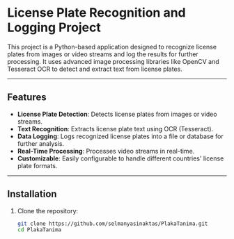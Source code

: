 # License Plate Recognition and Logging Project

This project is a Python-based application designed to recognize license plates from images or video streams and log the results for further processing. It uses advanced image processing libraries like OpenCV and Tesseract OCR to detect and extract text from license plates.

---

## Features

- **License Plate Detection**: Detects license plates from images or video streams.
- **Text Recognition**: Extracts license plate text using OCR (Tesseract).
- **Data Logging**: Logs recognized license plates into a file or database for further analysis.
- **Real-Time Processing**: Processes video streams in real-time.
- **Customizable**: Easily configurable to handle different countries' license plate formats.

---

## Installation

1. Clone the repository:
   ```bash
   git clone https://github.com/selmanyasinaktas/PlakaTanima.git
   cd PlakaTanima
